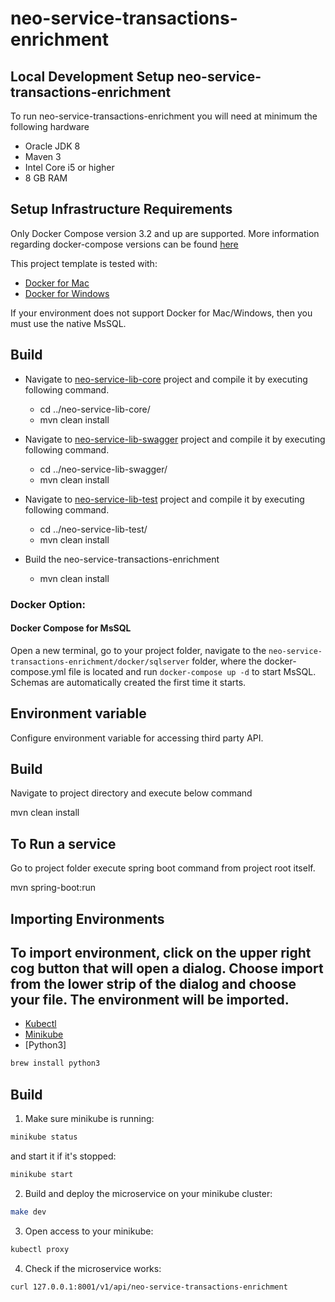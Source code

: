 # neo-service-transactions-enrichment
## Local Development Setup neo-service-transactions-enrichment
 
To run neo-service-transactions-enrichment you will need at minimum the following hardware
 
* Oracle JDK 8
* Maven 3
* Intel Core i5 or higher
* 8 GB RAM
 
## Setup Infrastructure Requirements
 
Only Docker Compose version 3.2 and up are supported. More information regarding docker-compose versions can be found
[here](https://docs.docker.com/compose/compose-file/compose-versioning/#compatibility-matrix)
 
This project template is tested with:
 
* [Docker for Mac](https://www.docker.com/docker-mac)
* [Docker for Windows](https://www.docker.com/docker-windows)
 
If your environment does not support Docker for Mac/Windows, then you must use the native MsSQL.
 
## Build
* Navigate to [neo-service-lib-core](https://github.com/BankABC/neo-service-lib-core) project and compile it by executing following command.
  * cd ../neo-service-lib-core/
  * mvn clean install

* Navigate to [neo-service-lib-swagger](https://github.com/BankABC/neo-service-lib-swagger) project and compile it by executing following command.
  * cd ../neo-service-lib-swagger/
  * mvn clean install
  
* Navigate to [neo-service-lib-test](https://github.com/BankABC/neo-service-lib-test) project and compile it by executing following command.
  * cd ../neo-service-lib-test/
  * mvn clean install



* Build the neo-service-transactions-enrichment
    * mvn clean install  

### Docker Option:

#### Docker Compose for MsSQL

Open a new terminal, go to your project folder, navigate to the `neo-service-transactions-enrichment/docker/sqlserver` folder, where the docker-compose.yml file is
located and run `docker-compose up -d` to start MsSQL. Schemas are automatically created the first time
it starts.

## Environment variable
Configure environment variable for accessing third party API.

## Build 
Navigate to project directory and execute below command

mvn clean install

## To Run a service
Go to project folder execute spring boot command from project root itself.

mvn spring-boot:run

## Importing Environments
## To import environment, click on the upper right cog button that will open a dialog. Choose import from the lower strip of the dialog and choose your file. The environment will be imported.

* [Kubectl](https://kubernetes.io/docs/tasks/tools/install-kubectl/)
* [Minikube](https://kubernetes.io/docs/tasks/tools/install-minikube/)
* [Python3]
```bash
brew install python3
```

## Build

1. Make sure minikube is running:
```bash
minikube status
```
and start it if it's stopped:
```bash
minikube start
```

2. Build and deploy the microservice on your minikube cluster:
```bash
make dev
```

3. Open access to your minikube:
```bash
kubectl proxy
```

4. Check if the microservice works:
```bash
curl 127.0.0.1:8001/v1/api/neo-service-transactions-enrichment
```

